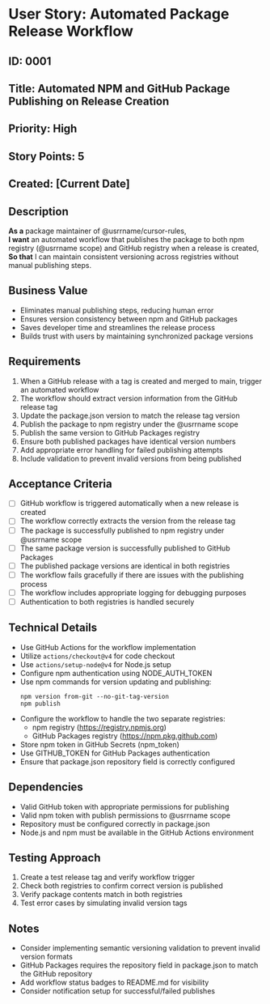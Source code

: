 # User Story: Automated Package Release Workflow

## ID: 0001
## Title: Automated NPM and GitHub Package Publishing on Release Creation
## Priority: High
## Story Points: 5
## Created: [Current Date]

## Description
**As a** package maintainer of @usrrname/cursor-rules,  
**I want** an automated workflow that publishes the package to both npm registry (@usrrname scope) and GitHub registry when a release is created,  
**So that** I can maintain consistent versioning across registries without manual publishing steps.

## Business Value
- Eliminates manual publishing steps, reducing human error
- Ensures version consistency between npm and GitHub packages
- Saves developer time and streamlines the release process
- Builds trust with users by maintaining synchronized package versions

## Requirements
1. When a GitHub release with a tag is created and merged to main, trigger an automated workflow
2. The workflow should extract version information from the GitHub release tag
3. Update the package.json version to match the release tag version
4. Publish the package to npm registry under the @usrrname scope
5. Publish the same version to GitHub Packages registry
6. Ensure both published packages have identical version numbers
7. Add appropriate error handling for failed publishing attempts
8. Include validation to prevent invalid versions from being published

## Acceptance Criteria
- [ ] GitHub workflow is triggered automatically when a new release is created
- [ ] The workflow correctly extracts the version from the release tag
- [ ] The package is successfully published to npm registry under @usrrname scope
- [ ] The same package version is successfully published to GitHub Packages
- [ ] The published package versions are identical in both registries
- [ ] The workflow fails gracefully if there are issues with the publishing process
- [ ] The workflow includes appropriate logging for debugging purposes
- [ ] Authentication to both registries is handled securely

## Technical Details
- Use GitHub Actions for the workflow implementation
- Utilize `actions/checkout@v4` for code checkout
- Use `actions/setup-node@v4` for Node.js setup
- Configure npm authentication using NODE_AUTH_TOKEN
- Use npm commands for version updating and publishing:
  ```
  npm version from-git --no-git-tag-version
  npm publish
  ```
- Configure the workflow to handle the two separate registries:
  - npm registry (https://registry.npmjs.org)
  - GitHub Packages registry (https://npm.pkg.github.com)
- Store npm token in GitHub Secrets (npm_token)
- Use GITHUB_TOKEN for GitHub Packages authentication
- Ensure that package.json repository field is correctly configured

## Dependencies
- Valid GitHub token with appropriate permissions for publishing
- Valid npm token with publish permissions to @usrrname scope
- Repository must be configured correctly in package.json
- Node.js and npm must be available in the GitHub Actions environment

## Testing Approach
1. Create a test release tag and verify workflow trigger
2. Check both registries to confirm correct version is published
3. Verify package contents match in both registries
4. Test error cases by simulating invalid version tags

## Notes
- Consider implementing semantic versioning validation to prevent invalid version formats
- GitHub Packages requires the repository field in package.json to match the GitHub repository
- Add workflow status badges to README.md for visibility
- Consider notification setup for successful/failed publishes 
